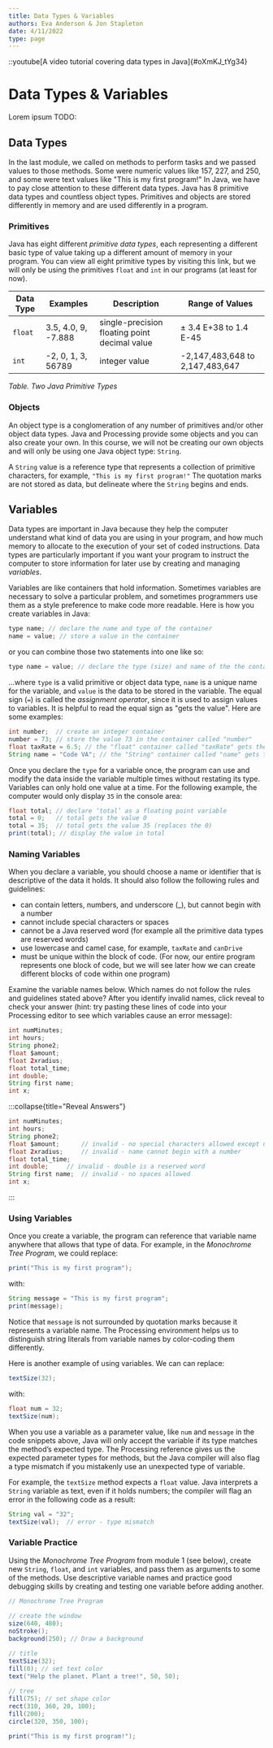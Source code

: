 ```yaml
---
title: Data Types & Variables
authors: Eva Anderson & Jon Stapleton
date: 4/11/2022
type: page
---
```


::youtube[A video tutorial covering data types in Java]{#oXmKJ_tYg34}

# Data Types & Variables

Lorem ipsum TODO:

## Data Types

In the last module, we called on methods to perform tasks and we passed values to those methods. Some were numeric values like 157, 227, and 250, and some were text values like "This is my first program!"  In Java, we have to pay close attention to these different data types. Java has 8 primitive data types and countless object types. Primitives and objects are stored differently in memory and are used differently in a program.

### Primitives

Java has eight different *primitive data types*, each representing a different basic type of value taking up a different amount of memory in your program. You can view all eight primitive types by visiting this link, but we will only be using the primitives `float` and `int` in our programs (at least for now). 

| Data Type | Examples | Description | Range of Values |
| --------- | -------- | ----------- | --------------- |
| `float`   | 3.5, 4.0, 9, -7.888 | single-precision floating point decimal value | ± 3.4 E+38 to 1.4 E-45 |
| `int`     | -2, 0, 1, 3, 56789 | integer value | -2,147,483,648 to 2,147,483,647 |

*Table. Two Java Primitive Types*

### Objects

An object type is a conglomeration of any number of primitives and/or other object data types. Java and Processing provide some objects and you can also create your own. In this course, we will not be creating our own objects and will only be using one Java object type: `String`.

A `String` value is a reference type that represents a collection of primitive characters, for example, `"This is my first program!"` The quotation marks are not stored as data, but delineate where the `String` begins and ends.

## Variables

Data types are important in Java because they help the computer understand what kind of data you are using in your program, and how much memory to allocate to the execution of your set of coded instructions. Data types are particularly important if you want your program to instruct the computer to store information for later use by creating and managing *variables*. 

Variables are like containers that hold information. Sometimes variables are necessary to solve a particular problem, and sometimes programmers use them as a style preference to make code more readable. Here is how you create variables in Java:

```java
type name; // declare the name and type of the container
name = value; // store a value in the container
```

or you can combine those two statements into one like so:

```java
type name = value; // declare the type (size) and name of the the container, and then store an initial value
```

...where `type` is a valid primitive or object data type, `name` is a unique name for the variable, and `value` is the data to be stored in the variable. The equal sign (`=`) is called the *assignment operator*, since it is used to assign values to variables. It is helpful to read the equal sign as "gets the value". Here are some examples:

```java
int number;  // create an integer container    	
number = 73; // store the value 73 in the container called "number"
float taxRate = 6.5; // the "float" container called "taxRate" gets the value 6.5
String name = "Code VA"; // the "String" container called "name" gets the value "Code VA"
```

Once you declare the `type` for a variable once, the program can use and modify the data inside the variable  multiple times without restating its type. Variables can only hold one value at a time. For the following example, the computer would only display `35` in the console area:

```java
float total; // declare ‘total’ as a floating point variable
total = 0;   // total gets the value 0
total = 35;  // total gets the value 35 (replaces the 0)
print(total); // display the value in total
```

### Naming Variables

When you declare a variable, you should choose a name or identifier that is descriptive of the data it holds. It should also follow the following rules and guidelines:

* can contain letters, numbers, and underscore (_), but cannot begin with a number
* cannot include special characters or spaces
* cannot be a Java reserved word (for example all the primitive data types are reserved words)
* use lowercase and camel case, for example, `taxRate` and `canDrive`
* must be unique within the block of code. (For now, our entire program represents one block of code, but we will see later how we can create different blocks of code within one program)

Examine the variable names below. Which names do not follow the rules and guidelines stated above? After you identify invalid names, click reveal to check your answer (hint: try pasting these lines of code into your Processing editor to see which variables cause an error message):

```java
int numMinutes;
int hours;
String phone2;
float $amount;
float 2xradius;
float total_time;
int double;
String first name;
int x;
```

:::collapse{title="Reveal Answers"}
```java
int numMinutes;
int hours;
String phone2;
float $amount;		// invalid - no special characters allowed except underscore (_)
float 2xradius;		// invalid - name cannot begin with a number
float total_time;
int double;		// invalid - double is a reserved word
String first name;	// invalid - no spaces allowed
int x;
```
:::

### Using Variables

Once you create a variable, the program can reference that variable name anywhere that allows that type of data. For example, in the *Monochrome Tree Program*, we could replace:

```java
print("This is my first program");
```

with:

```java
String message = "This is my first program";
print(message);
```

Notice that `message` is not surrounded by quotation marks because it represents a variable name. The Processing environment helps us to distinguish string literals from variable names by color-coding them differently. 

Here is another example of using variables. We can can replace:

```java
textSize(32);
```
with:

```java
float num = 32;
textSize(num);
```

When you use a variable as a parameter value, like `num` and `message` in the code snippets above, Java will only accept the variable if its type matches the method’s expected type. The Processing reference gives us the expected parameter types for methods, but the Java compiler will also flag a type mismatch if you mistakenly use an unexpected type of variable.

For example, the `textSize` method expects a `float` value. Java interprets a `String` variable as text, even if it holds numbers; the compiler will flag an error in the following code as a result:

```java
String val = "32";
textSize(val);  // error - type mismatch
```

### Variable Practice

Using the *Monochrome Tree Program* from module 1 (see below), create new `String`, `float`, and `int` variables, and pass them as arguments to some of the methods. Use descriptive variable names and practice good debugging skills by creating and testing one variable before adding another. 

```java
// Monochrome Tree Program
      
// create the window
size(640, 480);
noStroke();
background(250); // Draw a background 

// title
textSize(32);
fill(0); // set text color
text("Help the planet. Plant a tree!", 50, 50);
  
// tree
fill(75); // set shape color  
rect(310, 360, 20, 100);   
fill(200); 
circle(320, 350, 100);

print("This is my first program!");
```
